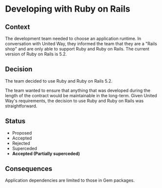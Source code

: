 # Developing with Ruby on Rails

## Context
The development team needed to choose an application runtime. In conversation with United Way, they informed the team that they are a "Rails shop" and are only able to support Ruby and Ruby on Rails. The current version of Ruby on Rails is 5.2.

## Decision
The team decided to use Ruby and Ruby on Rails 5.2.

The team wanted to ensure that anything that was developed during the length of the contract would be maintainable in the long-term. Given United Way's requirements, the decision to use Ruby and Ruby on Rails was straightforward.

## Status
* Proposed
* Accepted
* Rejected
* Superceded
* __Accepted (Partially superceded)__

## Consequences
Application dependencies are limited to those in Gem packages.